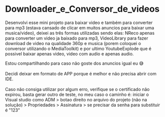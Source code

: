 # Downloader_e_Conversor_de_videos



Desenvolvi esse mini projeto para baixar video e também para converter para mp3 (estava cansado de clicar em muitos anuncios para baixar uma musica/video), deixei as três formas utilizadas sendo elas: NReco apenas para converter um
video ja baixado para mp3, VideoLibrary para fazer download de video na qualidade 360p e musica (porem coloquei o conversor utilizando o MediaToolkit) e por ultimo 
YoutubeExplode que é possivel baixar apenas video, video com audio e apenas audio.<br>

Estou compartilhando para caso não goste dos anuncios igual eu 😅<br><br>
Decidi deixar em formato de APP porque é melhor e não precisa abrir com IDE. <br><br>
Caso não consiga utilizar por algum erro, verifique se o certificado não expirou, basta gerar outro de teste, no meu caso o caminho é: iniciar o Visual studio como ADM > botao direito no arquivo do projeto (não na solução) > Propriedades > Assinatura > se precisar da senha para substituir é "123"
